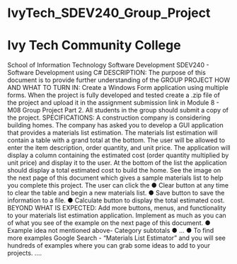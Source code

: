 # IvyTech_SDEV240_Group_Project
# Ivy Tech Community College
School of Information Technology
Software Development
SDEV240 - Software Development using C#
DESCRIPTION:
The purpose of this document is to provide further understanding of the GROUP PROJECT
HOW AND WHAT TO TURN IN:
Create a Windows Form application using multiple forms. When the project is fully developed
and tested create a .zip file of the project and upload it in the assignment submission link in
Module 8 - M08 Group Project Part 2. All students in the group should submit a copy of the
project.
SPECIFICATIONS:
A construction company is considering building homes. The company has asked you to develop
a GUI application that provides a materials list estimation. The materials list estimation will
contain a table with a grand total at the bottom. The user will be allowed to enter the item
description, order quantity, and unit price. The application will display a column containing the
estimated cost (order quantity multiplied by unit price) and display it to the user. At the bottom
of the list the application should display a total estimated cost to build the home. See the image
on the next page of this document which gives a sample materials list to help you complete this
project. The user can click the
● Clear button at any time to clear the table and begin a new materials list.
● Save button to save the information to a file.
● Calculate button to display the total estimated cost.
BEYOND WHAT IS EXPECTED:
Add more buttons, menus, and functionality to your materials list estimation application.
Implement as much as you can of what you see of the example on the next page of this
document.
● Example idea not mentioned above- Category subtotals
● ...
● To find more examples Google Search - “Materials List Estimator” and you will see
hundreds of examples where you can grab some ideas to add to your projects. ....
